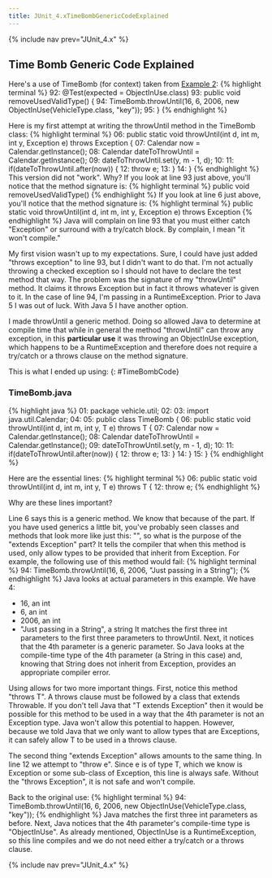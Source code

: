 ```yaml
---
title: JUnit_4.xTimeBombGenericCodeExplained
---
```

{% include nav prev="JUnit_4.x" %}

## Time Bomb Generic Code Explained
Here's a use of TimeBomb (for context) taken from [Example 2](JUnit_4.x#example2):
{% highlight terminal %}
92:     @Test(expected = ObjectInUse.class)
93:     public void removeUsedValidType() {
94:         TimeBomb.throwUntil(16, 6, 2006, new ObjectInUse(VehicleType.class, "key"));
95:     }
{% endhighlight %}

Here is my first attempt at writing the throwUntil method in the TimeBomb class:
{% highlight terminal %}
06:     public static void throwUntil(int d, int m, int y, Exception e) throws Exception {
07:         Calendar now = Calendar.getInstance();
08:         Calendar dateToThrowUntil = Calendar.getInstance();
09:         dateToThrowUntil.set(y, m - 1, d);
10:
11:         if(dateToThrowUntil.after(now)) {
12:             throw e;
13:         }
14:     }
{% endhighlight %}
This version did not "work". Why? If you look at line 93 just above, you'll notice that the method signature is:
{% highlight terminal %}
public void removeUsedValidType()
{% endhighlight %}
If you look at line 6 just above, you'll notice that the method signature is:
{% highlight terminal %}
public static void throwUntil(int d, int m, int y, Exception e) throws Exception
{% endhighlight %}
Java will complain on line 93 that you must either catch "Exception" or surround with a try/catch block. By complain, I mean "it won't compile."

My first vision wasn't up to my expectations. Sure, I could have just added "throws exception" to line 93, but I didn't want to do that. I'm not actually throwing a checked exception so I should not have to declare the test method that way. The problem was the signature of my "throwUntil" method. It claims it throws Exception but in fact it throws whatever is given to it. In the case of line 94, I'm passing in a RuntimeException. Prior to Java 5 I was out of luck. With Java 5 I have another option.

I made throwUntil a generic method. Doing so allowed Java to determine at compile time that while in general the method "throwUntil" can throw any exception, in this **particular use** it was throwing an ObjectInUse exception, which happens to be a RuntimeException and therefore does not require a try/catch or a throws clause on the method signature.

This is what I ended up using:
{: #TimeBombCode}
### TimeBomb.java
{% highlight java %}
01: package vehicle.util;
02:
03: import java.util.Calendar;
04:
05: public class TimeBomb {
06:     public static<T extends Exception> void throwUntil(int d, int m, int y, T e) throws T {
07:         Calendar now = Calendar.getInstance();
08:         Calendar dateToThrowUntil = Calendar.getInstance();
09:         dateToThrowUntil.set(y, m - 1, d);
10:
11:         if(dateToThrowUntil.after(now)) {
12:             throw e;
13:         }
14:     }
15: }
{% endhighlight %}

Here are the essential lines:
{% highlight terminal %}
06:     public static<T extends Exception> void throwUntil(int d, int m, int y, T e) throws T {
12:             throw e;
{% endhighlight %}

Why are these lines important?

Line 6 says this is a generic method. We know that because of the <T extends Exception> part. If you have used generics a little bit, you've probably seen classes and methods that look more like just this: "<T>", so what is the purpose of the "extends Exception" part? It tells the compiler that when this method is used, only allow types to be provided that inherit from Exception. For example, the following use of this method would fail:
{% highlight terminal %}
94:         TimeBomb.throwUntil(16, 6, 2006, "Just passing in a String");
{% endhighlight %}
Java looks at actual parameters in this example. We have 4:
* 16, an int 
* 6, an int 
* 2006, an int 
* "Just passing in a String", a string
It matches the first three int parameters to the first three parameters to throwUntil. Next, it notices that the 4th parameter is a generic parameter. So Java looks at the compile-time type of the 4th parameter (a String in this case) and, knowing that String does not inherit from Exception, provides an appropriate compiler error.

Using <T extends Exception> allows for two more important things. First, notice this method "throws T". A throws clause must be followed by a class that extends Throwable. If you don't tell Java that "T extends Exception" then it would be possible for this method to be used in a way that the 4th parameter is not an Exception type. Java won't allow this potential to happen. However, because we told Java that we only want to allow types that are Exceptions, it can safely allow T to be used in a throws clause.

The second thing "extends Exception" allows amounts to the same thing. In line 12 we attempt to "throw e". Since e is of type T, which we know is Exception or some sub-class of Exception, this line is always safe. Without the "throws Exception", it is not safe and won't compile.

Back to the original use:
{% highlight terminal %}
94:         TimeBomb.throwUntil(16, 6, 2006, new ObjectInUse(VehicleType.class, "key"));
{% endhighlight %}
Java matches the first three int parameters as before. Next, Java notices that the 4th parameter's compile-time type is "ObjectInUse". As already mentioned, ObjectInUse is a RuntimeException, so this line compiles and we do not need either a try/catch or a throws clause.

{% include nav prev="JUnit_4.x" %}
